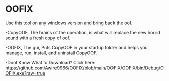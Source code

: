# OOFIX
Use this tool on any windows version and bring back the oof.

-CopyOOF, The brains of the operation, is what will replace the new horrid sound with a fresh copy of oof.

-OOFIX, The gui, Puts CopyOOF in your startup folder and helps you manage, run, install, and uninstall CopyOOF.

-Dont Know What to Download? Click here: https://github.com/Awire9966/OOFIX/blob/main/OOFIX/OOFIX/bin/Debug/OOFIX.exe?raw=true
